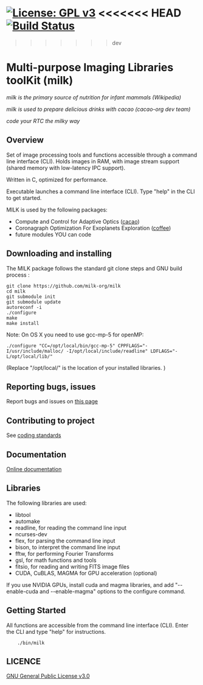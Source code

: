 [![License: GPL v3](https://img.shields.io/badge/License-GPL%20v3-blue.svg)](http://www.gnu.org/licenses/gpl-3.0)
<<<<<<< HEAD
[![Build Status](https://travis-ci.org/milk-org/MILK.svg?branch=master)](https://travis-ci.org/milk-org/MILK)
=======
>>>>>>> dev


# Multi-purpose Imaging Libraries toolKit (milk)

*milk is the primary source of nutrition for infant mammals (Wikipedia)*

*milk is used to prepare delicious drinks with cacao (cacao-org dev team)*

*code your RTC the milky way*

## Overview

Set of image processing tools and functions accessible through a command line interface (CLI). Holds images in RAM, with image stream support (shared memory with low-latency IPC support).

Written in C, optimized for performance.

Executable launches a command line interface (CLI). Type "help" in the CLI to get started.


MILK is used by the following packages:

- Compute and Control for Adaptive Optics ([cacao](https://github.com/cacao-org/cacao))
- Coronagraph Optimization For Exoplanets Exploration ([coffee](https://github.com/coffee-org/coffee))
- future modules YOU can code



## Downloading and installing 


The MILK package follows the standard git clone steps and GNU build process :

	git clone https://github.com/milk-org/milk
	cd milk
	git submodule init
	git submodule update
	autoreconf -i
	./configure
	make
	make install

Note: On OS X you need to use gcc-mp-5 for openMP:

	./configure "CC=/opt/local/bin/gcc-mp-5" CPPFLAGS="-I/usr/include/malloc/ -I/opt/local/include/readline" LDFLAGS="-L/opt/local/lib/"
(Replace "/opt/local/" is the location of your installed libraries. )



## Reporting bugs, issues

Report bugs and issues on [this page]( https://github.com/milk-org/milk/issues )


## Contributing to project


See [coding standards]( http://milk-org.github.io/milk/html/page_coding_standards.html ) 





## Documentation

[Online documentation]( http://milk-org.github.io/milk/html/index.html ) 


## Libraries

The following libraries are used:

- libtool
- automake
- readline, for reading the command line input
- ncurses-dev
- flex, for parsing the command line input
- bison, to interpret the command line input
- fftw, for performing Fourier Transforms
- gsl, for math functions and tools
- fitsio, for reading and writing FITS image files
- CUDA, CuBLAS, MAGMA for GPU acceleration (optional)

If you use NVIDIA GPUs, install cuda and magma libraries, and add "--enable-cuda and --enable-magma" options to the configure command.



## Getting Started

All functions are accessible from the command line interface (CLI). Enter the CLI and type "help" for instructions.

		./bin/milk


## LICENCE


[GNU General Public License v3.0]( https://github.com/milk-org/milk/blob/master/LICENCE.txt )
